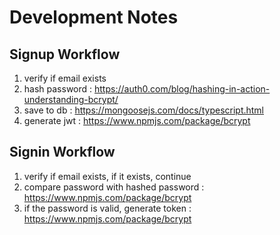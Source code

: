 # Development Notes


## Signup Workflow
1. verify if email exists
2. hash password : https://auth0.com/blog/hashing-in-action-understanding-bcrypt/
3. save to db : https://mongoosejs.com/docs/typescript.html
4. generate jwt : https://www.npmjs.com/package/bcrypt

## Signin Workflow
1. verify if email exists, if it exists, continue
2. compare password with hashed password : https://www.npmjs.com/package/bcrypt
3. if the password is valid, generate token : https://www.npmjs.com/package/bcrypt